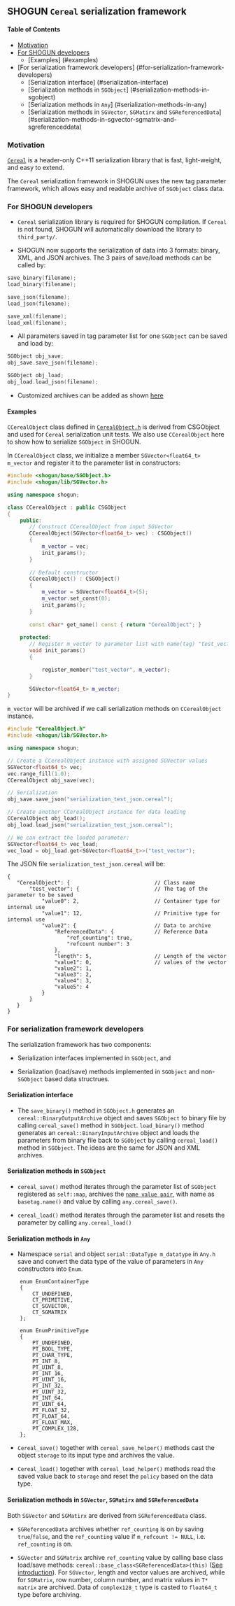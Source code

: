 ## SHOGUN `Cereal` serialization framework

#### Table of Contents

- [Motivation](#motivation)
- [For SHOGUN developers](#for-shogun-developers)
  - [Examples] (#examples)
- [For serialization framework developers] (#for-serialization-framework-developers)
  - [Serialization interface] (#serialization-interface)
  - [Serialization methods in `SGObject`] (#serialization-methods-in-sgobject)
  - [Serialization methods in `Any`] (#serialization-methods-in-any)
  - [Serialization methods in `SGVector`, `SGMatirx` and `SGReferencedData`] (#serialization-methods-in-sgvector-sgmatrix-and-sgreferenceddata)


### Motivation

[`Cereal`](http://uscilab.github.io/cereal/) is a header-only C++11 serialization library that is fast, light-weight, and easy to extend. 

The `Cereal` serialization framework in SHOGUN uses the new tag parameter framework, which allows easy and readable archive of `SGObject` class data.

### For SHOGUN developers

- `Cereal` serialization library is required for SHOGUN compilation. If `Cereal` is not found, SHOGUN will automatically download the library to `third_party/`.

- SHOGUN now supports the serialization of data into 3 formats: binary, XML, and JSON archives. The 3 pairs of save/load methods can be called by:

```cpp
save_binary(filename);
load_binary(filename);

save_json(filename);
load_json(filename);

save_xml(filename);
load_xml(filename);
```

- All parameters saved in tag parameter list for one `SGObject` can be saved and load by:

```cpp
SGObject obj_save;
obj_save.save_json(filename);

SGObject obj_load;
obj_load.load_json(filename);
```

- Customized archives can be added as shown [here](http://uscilab.github.io/cereal/serialization_archives.html)

#### Examples

 `CCerealObject` class defined in [`CerealObject.h`](https://github.com/shogun-toolbox/shogun/blob/feature/cereal/tests/unit/io/CerealObject.h) 
 is derived from CSGObject and used for `Cereal` serialization unit tests. 
 We also use `CCerealObject` here to show how to serialize `SGObject` in SHOGUN.
 
 In `CCerealObject` class, we initialize a member `SGVector<float64_t> m_vector` and register it to the parameter list in constructors:
 
 ```cpp
 #include <shogun/base/SGObject.h>
 #include <shogun/lib/SGVector.h>
 
 using namespace shogun;
 
 class CCerealObject : public CSGObject
 {
     public:
        // Construct CCerealObject from input SGVector
        CCerealObject(SGVector<float64_t> vec) : CSGObject()
        {
            m_vector = vec;
            init_params();
        }
        
        // Default constructor
        CCerealObject() : CSGObject()
        {
            m_vector = SGVector<float64_t>(5);
            m_vector.set_const(0);
            init_params();
        }
    
        const char* get_name() const { return "CerealObject"; }
        
     protected:
        // Register m_vector to parameter list with name(tag) "test_vector"
        void init_params()
        {

            register_member("test_vector", m_vector);
        }

        SGVector<float64_t> m_vector;
 }
```
 
 `m_vector` will be archived if we call serialization methods on `CCerealObject` instance.
  
 ```cpp
 #include "CerealObject.h"
 #include <shogun/lib/SGVector.h>
 
 using namespace shogun;
 
 // Create a CCerealObject instance with assigned SGVector values
 SGVector<float64_t> vec;
 vec.range_fill(1.0);
 CCerealObject obj_save(vec);
 
 // Serialization
 obj_save.save_json("serialization_test_json.cereal");
 
 // Create another CCerealObject instance for data loading
 CCerealObject obj_load();
 obj_load.load_json("serialization_test_json.cereal");
 
 // We can extract the loaded parameter:
 SGVector<float64_t> vec_load;
 vec_load = obj_load.get<SGVector<float64_t>>("test_vector");
 ```
 
 The JSON file `serialization_test_json.cereal` will be:
 ```
{
    "CerealObject": {                           // Class name
        "test_vector": {                        // The tag of the parameter to be saved
            "value0": 2,                        // Container type for internal use
            "value1": 12,                       // Primitive type for internal use
            "value2": {                         // Data to archive
                "ReferencedData": {             // Reference Data
                    "ref_counting": true,           
                    "refcount number": 3        
                },
                "length": 5,                    // Length of the vector
                "value1": 0,                    // values of the vector
                "value2": 1,                    
                "value3": 2,
                "value4": 3,
                "value5": 4
            }
        }
    }
}
 ```
 
 
### For serialization framework developers

The serialization framework has two components:

- Serialization interfaces implemented in `SGObject`, and

- Serialization (load/save) methods implemented in `SGObject` and non-`SGObject` based data structrues.

#### Serialization interface

- The `save_binary()` method in `SGObject.h` generates an `cereal::BinaryOutputArchive` object and saves `SGObject` to binary file by calling `cereal_save()` method in `SGObject`. `load_binary()` method generates an `cereal::BinaryInputArchive` object and loads the parameters from binary file back to `SGObject` by calling `cereal_load()` method in `SGObject`. The ideas are the same for JSON and XML archives.

#### Serialization methods in `SGObject`

- `cereal_save()` method iterates through the parameter list of `SGObject` registered as `self::map`, archives the [`name value pair`](https://uscilab.github.io/cereal/assets/doxygen/classcereal_1_1NameValuePair.html), with name as `basetag.name()` and value by calling `any.cereal_save()`.

- `cereal_load()` method iterates through the parameter list and resets the parameter by calling `any.cereal_load()`

#### Serialization methods in `Any`

- Namespace `serial` and object `serial::DataType m_datatype` in `Any.h` save and convert the data type of the value of parameters in `Any` constructors into `Enum`.

```
    enum EnumContainerType
    {
        CT_UNDEFINED,
        CT_PRIMITIVE,
        CT_SGVECTOR,
        CT_SGMATRIX
    };

    enum EnumPrimitiveType
    {
        PT_UNDEFINED,
        PT_BOOL_TYPE,
        PT_CHAR_TYPE,
        PT_INT_8,
        PT_UINT_8,
        PT_INT_16,
        PT_UINT_16,
        PT_INT_32,
        PT_UINT_32,
        PT_INT_64,
        PT_UINT_64,
        PT_FLOAT_32,
        PT_FLOAT_64,
        PT_FLOAT_MAX,
        PT_COMPLEX_128,
    };
```

- `Cereal_save()` together with `cereal_save_helper()` methods cast the object `storage` to its input type and archives the value.

- `Cereal_load()` together with `cereal_load_helper()` methods read the saved value back to `storage` and reset the `policy` based on the data type.

#### Serialization methods in `SGVector`, `SGMatirx` and `SGReferencedData`

Both `SGVector` and `SGMatirx` are derived from `SGReferencedData` class.

- `SGReferencedData` archives whether `ref_counting` is on by saving `true`/`false`, and the `ref_counting` value if `m_refcount != NULL`, i.e. `ref_counting` is on.

- `SGVector` and `SGMatrix` archive `ref_counting` value by calling base class load/save methods: `cereal::base_class<SGReferencedData>(this)` ([See introduction](http://uscilab.github.io/cereal/inheritance.html)).
For `SGVector`, length and vector values are archived, while for `SGMatrix`, row number, column number, and matrix values in `T* matrix` are archived. Data of `complex128_t` type is casted to `float64_t` type before archiving.

